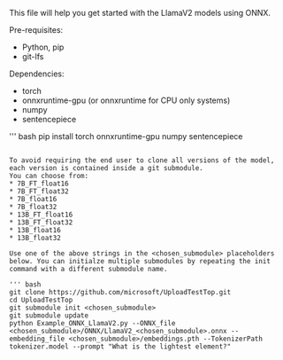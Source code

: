 This file will help you get started with the LlamaV2 models using ONNX.

Pre-requisites:
* Python, pip
* git-lfs

Dependencies:
* torch
* onnxruntime-gpu (or onnxruntime for CPU only systems)
* numpy
* sentencepiece

''' bash
pip install torch onnxruntime-gpu numpy sentencepiece
```

To avoid requiring the end user to clone all versions of the model, each version is contained inside a git submodule. 
You can choose from: 
* 7B_FT_float16
* 7B_FT_float32
* 7B_float16
* 7B_float32
* 13B_FT_float16
* 13B_FT_float32
* 13B_float16
* 13B_float32

Use one of the above strings in the <chosen_submodule> placeholders below. You can initialze multiple submodules by repeating the init command with a different submodule name. 

''' bash
git clone https://github.com/microsoft/UploadTestTop.git
cd UploadTestTop
git submodule init <chosen_submodule> 
git submodule update
python Example_ONNX_LlamaV2.py --ONNX_file <chosen_submodule>/ONNX/LlamaV2_<chosen_submodule>.onnx --embedding_file <chosen_submodule>/embeddings.pth --TokenizerPath tokenizer.model --prompt "What is the lightest element?"
```


